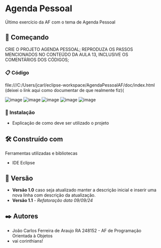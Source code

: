 # Agenda Pessoal

Último exercício da AF com o tema de Agenda Pessoal

## 🚀 Começando

CRIE O PROJETO AGENDA PESSOAL;
REPRODUZA OS PASSOS MENCIONADOS NO CONTEÚDO DA AULA 13, INCLUSIVE OS
COMENTÁRIOS DOS CÓDIGOS;

### 📋 Código

file:///C:/Users/jcarl/eclipse-workspace/AgendaPessoalAF/doc/index.html      (deixei o link aqui como documentar de que realmente fiz)(

![image](https://github.com/user-attachments/assets/780c6141-29e2-4f27-b322-90ab75141ba5)
![image](https://github.com/user-attachments/assets/7ae6226f-cd4e-449d-ab15-61d46ab28557)
![image](https://github.com/user-attachments/assets/07e202da-8784-474a-9190-ef74e817512a)
![image](https://github.com/user-attachments/assets/6907a906-1245-4eaa-af56-e490e77950c1)
![image](https://github.com/user-attachments/assets/0c7b88f0-2724-4ffb-8a73-7b3122433f60)


### 🔧 Instalação

* Explicação de como deve ser utilizado o projeto

## 🛠️ Construído com

Ferramentas utilizadas e bibliotecas

* IDE Eclipse

## 📌 Versão

* **Versão 1.0** caso seja atualizado manter a descrição inicial e inserir uma nova linha com descrição da atualização.
* **Versão 1.1** - *Refatoração* *data 09/09/24*

## ✒️ Autores

* João Carlos Ferreira de Araujo RA 248152 - AF de Programação Orientada à Objetos
* vai corinthians!

